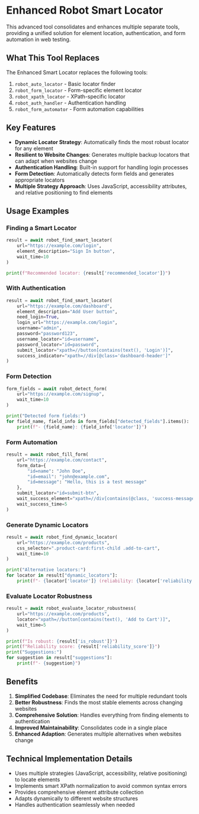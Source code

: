 # Enhanced Robot Smart Locator

This advanced tool consolidates and enhances multiple separate tools, providing a unified solution for element location, authentication, and form automation in web testing.

## What This Tool Replaces

The Enhanced Smart Locator replaces the following tools:

1. `robot_auto_locator` - Basic locator finder
2. `robot_form_locator` - Form-specific element locator
3. `robot_xpath_locator` - XPath-specific locator
4. `robot_auth_handler` - Authentication handling
5. `robot_form_automator` - Form automation capabilities

## Key Features

- **Dynamic Locator Strategy**: Automatically finds the most robust locator for any element
- **Resilient to Website Changes**: Generates multiple backup locators that can adapt when websites change
- **Authentication Handling**: Built-in support for handling login processes
- **Form Detection**: Automatically detects form fields and generates appropriate locators
- **Multiple Strategy Approach**: Uses JavaScript, accessibility attributes, and relative positioning to find elements

## Usage Examples

### Finding a Smart Locator

```python
result = await robot_find_smart_locator(
    url="https://example.com/login",
    element_description="Sign In button",
    wait_time=10
)

print(f"Recommended locator: {result['recommended_locator']}")
```

### With Authentication

```python
result = await robot_find_smart_locator(
    url="https://example.com/dashboard",
    element_description="Add User button",
    need_login=True,
    login_url="https://example.com/login",
    username="admin",
    password="password123",
    username_locator="id=username",
    password_locator="id=password",
    submit_locator="xpath=//button[contains(text(), 'Login')]",
    success_indicator="xpath=//div[@class='dashboard-header']"
)
```

### Form Detection

```python
form_fields = await robot_detect_form(
    url="https://example.com/signup",
    wait_time=10
)

print("Detected form fields:")
for field_name, field_info in form_fields["detected_fields"].items():
    print(f"- {field_name}: {field_info['locator']}")
```

### Form Automation

```python
result = await robot_fill_form(
    url="https://example.com/contact",
    form_data={
        "id=name": "John Doe",
        "id=email": "john@example.com",
        "id=message": "Hello, this is a test message"
    },
    submit_locator="id=submit-btn",
    wait_success_element="xpath=//div[contains(@class, 'success-message')]",
    wait_success_time=5
)
```

### Generate Dynamic Locators

```python
result = await robot_find_dynamic_locator(
    url="https://example.com/products",
    css_selector=".product-card:first-child .add-to-cart", 
    wait_time=10
)

print("Alternative locators:")
for locator in result["dynamic_locators"]:
    print(f"- {locator['locator']} (reliability: {locator['reliability']}%)")
```

### Evaluate Locator Robustness

```python
result = await robot_evaluate_locator_robustness(
    url="https://example.com/products",
    locator="xpath=//button[contains(text(), 'Add to Cart')]",
    wait_time=5
)

print(f"Is robust: {result['is_robust']}")
print(f"Reliability score: {result['reliability_score']}")
print("Suggestions:")
for suggestion in result["suggestions"]:
    print(f"- {suggestion}")
```

## Benefits

1. **Simplified Codebase**: Eliminates the need for multiple redundant tools
2. **Better Robustness**: Finds the most stable elements across changing websites
3. **Comprehensive Solution**: Handles everything from finding elements to authentication
4. **Improved Maintainability**: Consolidates code in a single place
5. **Enhanced Adaption**: Generates multiple alternatives when websites change

## Technical Implementation Details

- Uses multiple strategies (JavaScript, accessibility, relative positioning) to locate elements
- Implements smart XPath normalization to avoid common syntax errors
- Provides comprehensive element attribute collection
- Adapts dynamically to different website structures
- Handles authentication seamlessly when needed 